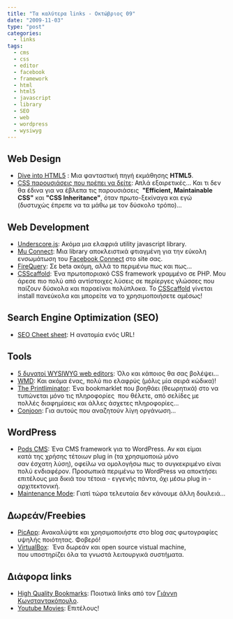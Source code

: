 ```yaml
---
title: "Τα καλύτερα links - Οκτώβριος 09"
date: "2009-11-03"
type: "post"
categories:
  - links
tags:
  - cms
  - css
  - editor
  - facebook
  - framework
  - html
  - html5
  - javascript
  - library
  - SEO
  - web
  - wordpress
  - wysiwyg
---
```


## Web Design

- [Dive into HTML5](http://diveintohtml5.org/ "Dive into HTML5") : Μια φανταστική πηγή εκμάθησης **HTML5**.
- [CSS παρουσιάσεις που πρέπει να δείτε](http://woorkup.com/2009/10/31/5-must-read-presentations-about-css-coding/ "5 Must Read Presentations about CSS Coding"): Απλά εξαιρετικές... Και τι δεν θα έδινα για να έβλεπα τις παρουσιάσεις  **"Efficient, Maintainable CSS"** και **"CSS Inheritance"**, όταν πρωτο-ξεκίναγα και εγώ (δυστυχώς έπρεπε να τα μάθω με τον δύσκολο τρόπο)...

## Web Development

- [Underscore.js](http://documentcloud.github.com/underscore/ "Underscore.js"): Ακόμα μια ελαφριά utility javascript library.
- [Mu Connect]("http://mu.daaku.org/docs/index.html" "Mu Connect"): Μια library αποκλειστικά φτιαγμένη για την εύκολη ενσωμάτωση του [Facebook Connect](http://www.facebook.com/advertising/?connect "Facebook Connect") στο site σας.
- [FireQuery](http://firequery.binaryage.com/ "FireQuery"): Σε beta ακόμη, αλλά το περιμένω πως και πως...
- [CSScaffold](http://wiki.github.com/anthonyshort/csscaffold "CSScaffold is a CSS framework written in PHP"): Ένα πρωτοποριακό CSS framework γραμμένο σε PHP. Μου άρεσε πιο πολύ από αντίστοιχες λύσεις σε περίεργες γλώσσες που παίζουν δύσκολα και παραείναι πολύπλοκα. Το [CSScaffold](http://wiki.github.com/anthonyshort/csscaffold "CSScaffold is a CSS framework written in PHP") γίνεται install πανεύκολα και μπορείτε να το χρησιμοποιήσετε αμέσως!

## Search Engine Optimization (SEO)

- [SEO Cheet sheet](http://www.seomoz.org/blog/seo-cheat-sheet-anatomy-of-a-url "SEO Cheat Sheet: Anatomy of A URL"): Η ανατομία ενός URL!

## Tools

- [5 δυνατοί WYSIWYG web editors](http://woorkup.com/2009/10/06/5-powerful-wysiwyg-editors-for-web-based-applications/ "5 Powerful WYSIWYG editors for web-based applications"): Όλο και κάποιος θα σας βολέψει...
- [WMD](http://wmd-editor.com/): Και ακόμα ένας, πολύ πιο ελαφρύς (μόλις μία σειρά κώδικα)!
- [The Printliminator](http://css-tricks.com/examples/ThePrintliminator/ "The Printliminator"): Ένα bookmarklet που βοηθάει (θεωρητικά) στο να τυπώνεται μόνο τις πληροφορίες  που θέλετε, από σελίδες με πολλές διαφημίσεις και άλλες άσχετες πληροφορίες...
- [Conjoon](http://www.conjoon.org/ "conjoon is a web based personal information manager with a strong focus on messaging"): Για αυτούς που αναζητούν λίγη οργάνωση...

## WordPress

- [Pods CMS](http://pods.uproot.us/ "Pods is a CMS framework for WordPress"): Ένα CMS framework για το WordPress. Αν και είμαι κατά της χρήσης τέτοιων plug in (τα χρησιμοποιώ μόνο σαν έσχατη λύση), οφείλω να ομολογήσω πως το συγκεκριμένο είναι πολύ ενδιαφέρον. Προσωπικά περιμένω το WordPress να αποκτήσει επιτέλους μια δικιά του τέτοια - εγγενής πάντα, όχι μέσω plug in - αρχιτεκτονική.
- [Maintenance Mode](http://wordpress.org/extend/plugins/maintenance-mode/ "Maintenance Mode"): Γιατί τώρα τελευταία δεν κάνουμε άλλη δουλειά...

## Δωρεάν/Freebies

- [PicApp](http://www.picapp.com/ "PicApp"): Ανακαλύψτε και χρησιμοποιήστε στο blog σας φωτογραφίες υψηλής ποιότητας. Φοβερό!
- [VirtualBox](http://www.virtualbox.org/ "VirtualBox"):  Ένα δωρεάν και open source vistual machine, που υποστηρίζει όλα τα γνωστά λειτουργικά συστήματα.

## Διάφορα links

- [High Quality Bookmarks](http://www.hqbk.net/ "High Quality Bookmarks"): Ποιοτικά links από τον [Γιάννη Κωνσταντακόπουλο](http://el.porcupine.gr/ "Γιάννης Κωνσταντακόπουλος").
- [Youtube Movies](http://www.youtube.com/movies "Youtube Movies"): Επιτέλους!
